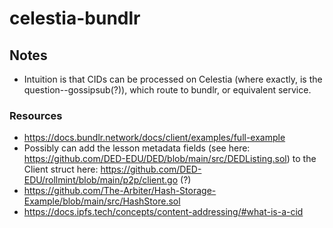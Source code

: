 # celestia-bundlr

## Notes

* Intuition is that CIDs can be processed on Celestia (where exactly, is the question--gossipsub(?)), which route to bundlr, or equivalent service.

### Resources

* https://docs.bundlr.network/docs/client/examples/full-example
* Possibly can add the lesson metadata fields (see here: https://github.com/DED-EDU/DED/blob/main/src/DEDListing.sol) to the Client struct here: https://github.com/DED-EDU/rollmint/blob/main/p2p/client.go (?)
* https://github.com/The-Arbiter/Hash-Storage-Example/blob/main/src/HashStore.sol
* https://docs.ipfs.tech/concepts/content-addressing/#what-is-a-cid
